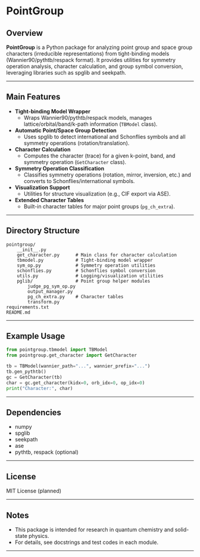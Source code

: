 # PointGroup

## Overview

**PointGroup** is a Python package for analyzing point group and space group characters (irreducible representations) from tight-binding models (Wannier90/pythtb/respack format). It provides utilities for symmetry operation analysis, character calculation, and group symbol conversion, leveraging libraries such as spglib and seekpath.

---

## Main Features

- **Tight-binding Model Wrapper**  
  - Wraps Wannier90/pythtb/respack models, manages lattice/orbital/band/k-path information (`TBModel` class).
- **Automatic Point/Space Group Detection**  
  - Uses spglib to detect international and Schonflies symbols and all symmetry operations (rotation/translation).
- **Character Calculation**  
  - Computes the character (trace) for a given k-point, band, and symmetry operation (`GetCharacter` class).
- **Symmetry Operation Classification**  
  - Classifies symmetry operations (rotation, mirror, inversion, etc.) and converts to Schonflies/international symbols.
- **Visualization Support**  
  - Utilities for structure visualization (e.g., CIF export via ASE).
- **Extended Character Tables**  
  - Built-in character tables for major point groups (`pg_ch_extra`).

---

## Directory Structure

```
pointgroup/
    __init__.py
    get_character.py      # Main class for character calculation
    tbmodel.py            # Tight-binding model wrapper
    sym_op.py             # Symmetry operation utilities
    schonflies.py         # Schonflies symbol conversion
    utils.py              # Logging/visualization utilities
    pglib/                # Point group helper modules
        judge_pg_sym_op.py
        output_manager.py
        pg_ch_extra.py    # Character tables
        transform.py
requirements.txt
README.md
```

---

## Example Usage

```python
from pointgroup.tbmodel import TBModel
from pointgroup.get_character import GetCharacter

tb = TBModel(wannier_path="...", wannier_prefix="...")
tb.gen_pythtb()
gc = GetCharacter(tb)
char = gc.get_character(kidx=0, orb_idx=0, op_idx=0)
print("Character:", char)
```

---

## Dependencies
- numpy
- spglib
- seekpath
- ase
- pythtb, respack (optional)

---

## License
MIT License (planned)

---

## Notes
- This package is intended for research in quantum chemistry and solid-state physics.
- For details, see docstrings and test codes in each module.

---

